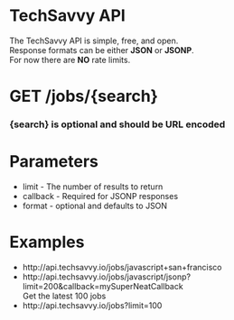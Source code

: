 TechSavvy API
=============

The TechSavvy API is simple, free, and open. <br/>
Response formats can be either <b>JSON</b> or <b>JSONP</b>. <br/>
For now there are <b>NO</b> rate limits. <br/>

<h1>GET /jobs/{search}</h1>
<h3>{search} is optional and should be URL encoded</h3>

<h1>Parameters</h1>
<ul>
<li>limit - The number of results to return</li>
<li>callback - Required for JSONP responses</li>
<li>format - optional and defaults to JSON</li>
</ul>

<h1>Examples</h1>
<ul>
<li>http://api.techsavvy.io/jobs/javascript+san+francisco</li>
<li>http://api.techsavvy.io/jobs/javascript/jsonp?limit=200&callback=mySuperNeatCallback</li>
Get the latest 100 jobs
<li>http://api.techsavvy.io/jobs?limit=100</li>
</ul>